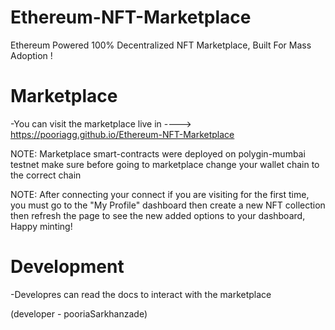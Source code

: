 # Ethereum-NFT-Marketplace
Ethereum Powered 100% Decentralized NFT Marketplace, Built For Mass Adoption !

# Marketplace
-You can visit the marketplace live in ----> https://pooriagg.github.io/Ethereum-NFT-Marketplace

NOTE:
Marketplace smart-contracts were deployed on polygin-mumbai testnet make sure before going to marketplace change your wallet chain to the correct chain

NOTE:
After connecting your connect if you are visiting for the first time, you must go to the "My Profile" dashboard then create a new NFT collection then refresh the page to see the new added options to your dashboard, Happy minting!

# Development
-Developres can read the docs to interact with the marketplace

(developer - pooriaSarkhanzade)
